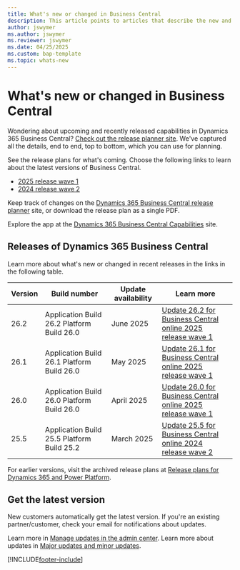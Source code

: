 ```yaml
---
title: What's new or changed in Business Central
description: This article points to articles that describe the new and changed features in updates to Dynamics 365 Business Central online.
author: jswymer
ms.author: jswymer
ms.reviewer: jswymer 
ms.date: 04/25/2025
ms.custom: bap-template
ms.topic: whats-new 
---
```


# What's new or changed in Business Central

Wondering about upcoming and recently released capabilities in Dynamics 365 Business Central? [Check out the release planner site](https://experience.dynamics.com/releaseplans/?app=Business+Central). We've captured all the details, end to end, top to bottom, which you can use for planning.  

See the release plans for what's coming. Choose the following links to learn about the latest versions of Business Central.

- [2025 release wave 1](/dynamics365/release-plan/2025wave1/smb/dynamics365-business-central/planned-features)
- [2024 release wave 2](/dynamics365/release-plan/2024wave2/smb/dynamics365-business-central/planned-features)

Keep track of changes on the [Dynamics 365 Business Central release planner](https://experience.dynamics.com/releaseplans/?app=Business+Central) site, or download the release plan as a single PDF.  

Explore the app at the [Dynamics 365 Business Central Capabilities](https://dynamics.microsoft.com/business-central/overview/) site.

## Releases of Dynamics 365 Business Central

Learn more about what's new or changed in recent releases in the links in the following table.

| Version | Build number | Update availability | Learn more |
|---------|--------------|---------------|-------------|
|26.2|Application Build 26.2 Platform Build 26.0|June 2025|[Update 26.2 for Business Central online 2025 release wave 1](whatsnew-update-26-2.md)|
|26.1|Application Build 26.1 Platform Build 26.0|May 2025|[Update 26.1 for Business Central online 2025 release wave 1](whatsnew-update-26-1.md)|
|26.0|Application Build 26.0 Platform Build 26.0|April 2025|[Update 26.0 for Business Central online 2025 release wave 1](whatsnew-update-26-0.md)|
|25.5|Application Build 25.5 Platform Build 25.2|March 2025|[Update 25.5 for Business Central online 2024 release wave 2](whatsnew-update-25-5.md)|
<!-- remove entries with an auto-update date older than the current month (unless the table is then pathetically short - there should always be three entries as a best practice). The links can be to articles in Docs, the planned-features article in the release plans, or KB articles with bug details. BAP Skilling does not own the individual articles with concrete information but provides tooling and guidance to help product teams, customer/partner success teams, or support teams gather relevant information.  -->

For earlier versions, visit the archived release plans at [Release plans for Dynamics 365 and Power Platform](/dynamics365/release-plans/archived-plans).  <!--required section-->

## Get the latest version

New customers automatically get the latest version. If you're an existing partner/customer, check your email for notifications about updates. <!-- standard wording for apps with auto-update. If the app has an article with instruction for admins to apply an update, then link to that -->

Learn more in [Manage updates in the admin center](../administration/tenant-admin-center-update-management.md). Learn more about updates in [Major updates and minor updates](../administration/update-rollout-timeline.md).  

[!INCLUDE[footer-include](../includes/footer-banner.md)]

